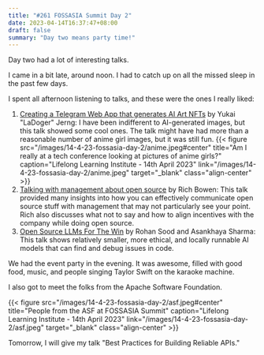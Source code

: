 ```yaml
---
title: "#261 FOSSASIA Summit Day 2"
date: 2023-04-14T16:37:47+08:00
draft: false
summary: "Day two means party time!"
---
```


Day two had a lot of interesting talks.

I came in a bit late, around noon. I had to catch up on all the missed sleep in the past few days.

I spent all afternoon listening to talks, and these were the ones I really liked:

1.  [Creating a Telegram Web App that generates AI Art NFTs](https://eventyay.com/e/7cfe0771/session/8188) by Yukai "LaDoger" Jerng: I have been indifferent to AI-generated images, but this talk showed some cool ones. The talk might have had more than a reasonable number of anime girl images, but it was still fun.
    {{< figure src="/images/14-4-23-fossasia-day-2/anime.jpeg#center" title="Am I really at a tech conference looking at pictures of anime girls?" caption="Lifelong Learning Institute - 14th April 2023" link="/images/14-4-23-fossasia-day-2/anime.jpeg" target="_blank" class="align-center" >}}
2.  [Talking with management about open source](https://eventyay.com/e/7cfe0771/session/8046) by Rich Bowen: This talk provided many insights into how you can effectively communicate open source stuff with management that may not particularly see your point. Rich also discusses what not to say and how to align incentives with the company while doing open source.
3.  [Open Source LLMs For The Win](https://eventyay.com/e/7cfe0771/session/8146) by Rohan Sood and Asankhaya Sharma: This talk shows relatively smaller, more ethical, and locally runnable AI models that can find and debug issues in code.

We had the event party in the evening. It was awesome, filled with good food, music, and people singing Taylor Swift on the karaoke machine.

I also got to meet the folks from the Apache Software Foundation.

{{< figure src="/images/14-4-23-fossasia-day-2/asf.jpeg#center" title="People from the ASF at FOSSASIA Summit" caption="Lifelong Learning Institute - 14th April 2023" link="/images/14-4-23-fossasia-day-2/asf.jpeg" target="_blank" class="align-center" >}}

Tomorrow, I will give my talk "Best Practices for Building Reliable APIs."
